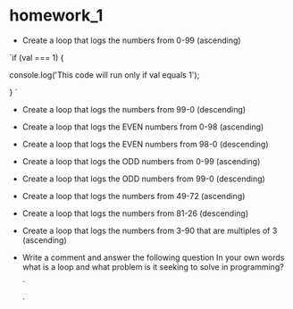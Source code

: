 # homework_1

* Create a loop that logs the numbers from 0-99 (ascending)

`if (val === 1) {

  console.log('This code will run only if val equals 1');
  
}
`

* Create a loop that logs the numbers from 99-0 (descending)

* Create a loop that logs the EVEN numbers from 0-98 (ascending)

* Create a loop that logs the EVEN numbers from 98-0 (descending)

* Create a loop that logs the ODD numbers from 0-99 (ascending)

* Create a loop that logs the ODD numbers from 99-0 (descending)

* Create a loop that logs the numbers from 49-72 (ascending)

* Create a loop that logs the numbers from 81-26 (descending)

* Create a loop that logs the numbers from 3-90 that are multiples of 3 (ascending)

* Write a comment and answer the following question In your own words what is a loop and what problem is it seeking to solve in programming?

    ` <html>
      <head>
      </head>
    </html>`
    

    
